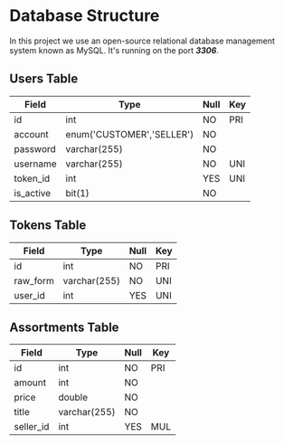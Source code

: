 # Database Structure
In this project we use an open-source relational database management system known as MySQL. It's running on the port ***3306***.

## Users Table
| Field     | Type                      | Null | Key |
|-----------|---------------------------|------|-----|
| id        | int                       | NO   | PRI |
| account   | enum('CUSTOMER','SELLER') | NO   |     |
| password  | varchar(255)              | NO   |     |
| username  | varchar(255)              | NO   | UNI |
| token_id  | int                       | YES  | UNI |
| is_active | bit(1)                    | NO   |     |

## Tokens Table
| Field    | Type         | Null | Key |
|----------|--------------|------|-----|
| id       | int          | NO   | PRI |
| raw_form | varchar(255) | NO   | UNI |
| user_id  | int          | YES  | UNI |


## Assortments Table
| Field     | Type         | Null | Key |
|-----------|--------------|------|-----|
| id        | int          | NO   | PRI |
| amount    | int          | NO   |     |
| price     | double       | NO   |     |
| title     | varchar(255) | NO   |     |
| seller_id | int          | YES  | MUL |